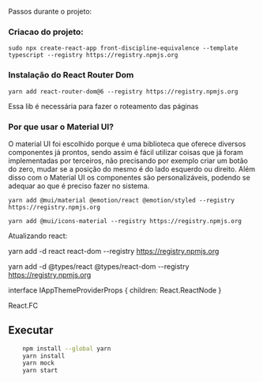 Passos durante o projeto:

### Criacao do projeto:

``` sudo npx create-react-app front-discipline-equivalence --template typescript --registry https://registry.npmjs.org ```

### Instalação do React Router Dom

``` yarn add react-router-dom@6 --registry https://registry.npmjs.org ```

Essa lib é necessária para fazer o roteamento das páginas

### Por que usar o Material UI?

O material UI foi escolhido porque é uma biblioteca que oferece diversos componentes já prontos, sendo assim é fácil utilizar coisas que já foram implementadas por terceiros, não precisando por exemplo criar um botão do zero, mudar se a posição do mesmo é do lado esquerdo ou direito. Além disso com o Material UI os componentes são personalizáveis, podendo se adequar ao que é preciso fazer no sistema.

``` yarn add @mui/material @emotion/react @emotion/styled --registry https://registry.npmjs.org ```

``` yarn add @mui/icons-material --registry https://registry.npmjs.org ```

Atualizando react:

yarn add -d react react-dom --registry https://registry.npmjs.org

yarn add -d @types/react @types/react-dom --registry https://registry.npmjs.org


interface IAppThemeProviderProps {
    children: React.ReactNode
}

React.FC <IAppThemeProviderProps>


## Executar

```bash
    npm install --global yarn
    yarn install
    yarn mock
    yarn start
```